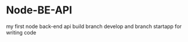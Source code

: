 # Node-BE-API

my first node back-end api
build branch develop and branch startapp for writing code
